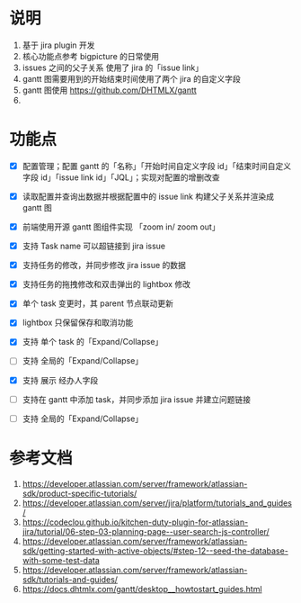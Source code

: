 # 说明
1. 基于 jira plugin 开发
2. 核心功能点参考 bigpicture 的日常使用
3. issues 之间的父子关系 使用了 jira 的「issue link」
4. gantt 图需要用到的开始结束时间使用了两个 jira 的自定义字段
5. gantt 图使用 https://github.com/DHTMLX/gantt
6. 

# 功能点
- [x] 配置管理；配置 gantt 的「名称」「开始时间自定义字段 id」「结束时间自定义字段 id」「issue link id」「JQL」；实现对配置的增删改查
- [x] 读取配置并查询出数据并根据配置中的 issue link 构建父子关系并渲染成 gantt 图
- [x] 前端使用开源 gantt 图组件实现 「zoom in/ zoom out」
- [x] 支持 Task name 可以超链接到 jira issue 
- [x] 支持任务的修改，并同步修改 jira issue 的数据
- [x] 支持任务的拖拽修改和双击弹出的 lightbox 修改
- [x] 单个 task 变更时，其 parent 节点联动更新
- [x] lightbox 只保留保存和取消功能
- [x] 支持 单个 task 的「Expand/Collapse」
- [ ] 支持 全局的「Expand/Collapse」
- [x] 支持 展示 经办人字段
- [ ] 支持在 gantt 中添加 task，并同步添加 jira issue 并建立问题链接
- [ ] 支持 全局的「Expand/Collapse」


# 参考文档
1. https://developer.atlassian.com/server/framework/atlassian-sdk/product-specific-tutorials/
2. https://developer.atlassian.com/server/jira/platform/tutorials_and_guides/
4. https://codeclou.github.io/kitchen-duty-plugin-for-atlassian-jira/tutorial/06-step-03-planning-page--user-search-js-controller/
5. https://developer.atlassian.com/server/framework/atlassian-sdk/getting-started-with-active-objects/#step-12--seed-the-database-with-some-test-data
6. https://developer.atlassian.com/server/framework/atlassian-sdk/tutorials-and-guides/
7. https://docs.dhtmlx.com/gantt/desktop__howtostart_guides.html
